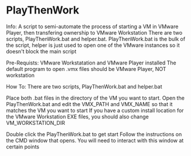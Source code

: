 # PlayThenWork
Info:
A script to semi-automate the process of starting a VM in VMware Player, then transfering ownership to  VMware Workstation
There are two scripts, PlayThenWork.bat and helper.bat. PlayThenWork.bat is the bulk of the script, helper is just used to open one of the VMware instances so it doesn't block the main script

Pre-Requists:
VMware Workstatation and VMware Player installed
The default program to open .vmx files should be VMware Player, NOT workstation

How To:
There are two scripts, PlayThenWork.bat and helper.bat

Place both .bat files in the directory of the VM you want to start.
Open the PlayThenWork.bat and edit the VMX_PATH and VMX_NAME so that it matches the VM you want to start
If you have a custom install location for the VMware Workstation EXE files, you should also change VM_WORKSTATION_DIR

Double click the PlayThenWork.bat to get start
Follow the instructions on the CMD window that opens. You will need to interact with this window at certain points
